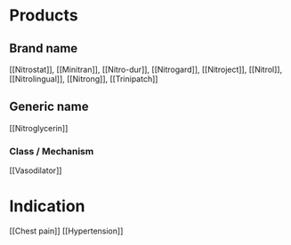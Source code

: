 # Products

## Brand name
[[Nitrostat]], [[Minitran]], [[Nitro-dur]], [[Nitrogard]], [[Nitroject]], [[Nitrol]], [[Nitrolingual]], [[Nitrong]], [[Trinipatch]]

## Generic name
[[Nitroglycerin]]

### Class / Mechanism
[[Vasodilator]]

# Indication
[[Chest pain]]
[[Hypertension]]